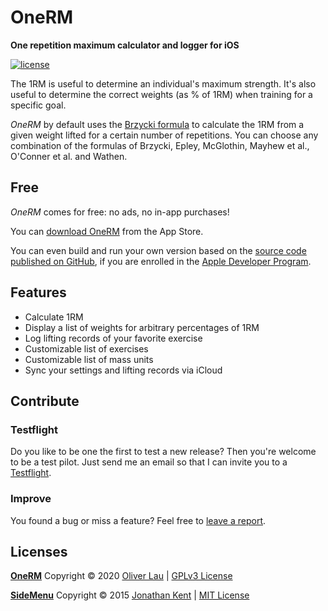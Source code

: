 #  OneRM

__One repetition maximum calculator and logger for iOS__

[![license](https://img.shields.io/github/license/ola-ct/OneRM)](LICENSE)

The 1RM is useful to determine an individual's maximum strength. It's also useful to determine the correct weights (as % of 1RM) when training for a specific goal. 

_OneRM_ by default uses the [Brzycki formula](https://en.wikipedia.org/wiki/One-repetition_maximum#Brzycki) to calculate the 1RM from a given weight lifted for a certain number of repetitions. You can choose any combination of the formulas of Brzycki, Epley, McGlothin, Mayhew et al., O'Conner et al. and Wathen. 

## Free

_OneRM_ comes for free: no ads, no in-app purchases!

You can [download OneRM](https://apps.apple.com/de/app/one-rm/id1515096906) from the App Store.

You can even build and run your own version based on the [source code published on GitHub](https://github.com/ola-ct/1RM), if you are enrolled in the [Apple Developer Program](https://developer.apple.com/programs/).

## Features

 - Calculate 1RM
 - Display a list of weights for arbitrary percentages of 1RM
 - Log lifting records of your favorite exercise
 - Customizable list of exercises
 - Customizable list of mass units
 - Sync your settings and lifting records via iCloud
 
## Contribute

### Testflight

Do you like to be one the first to test a new release? Then you're welcome to be a test pilot. Just send me an email so that I can invite you to a [Testflight](https://developer.apple.com/testflight/).

### Improve

You found a bug or miss a feature? Feel free to [leave a report](https://github.com/ola-ct/OneRM/issues).

## Licenses

**[OneRM](https://github.com/ola-ct/1RM)** Copyright © 2020 [Oliver Lau](https://github.com/ola-ct) | [GPLv3 License](LICENSE)

**[SideMenu](https://github.com/jonkykong/SideMenu)** Copyright © 2015 [Jonathan Kent](mailto:contact@jonkent.me) | [MIT License](https://opensource.org/licenses/MIT)
